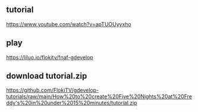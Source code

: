 ## tutorial
https://www.youtube.com/watch?v=apTUOUyyxho

## play
https://liluo.io/flokitv/fnaf-gdevelop

## download tutorial.zip

https://github.com/FlokiTV/gdevelop-tutorials/raw/main/How%20to%20create%20Five%20Nights%20at%20Freddy's%20in%20under%2015%20minutes/tutorial.zip